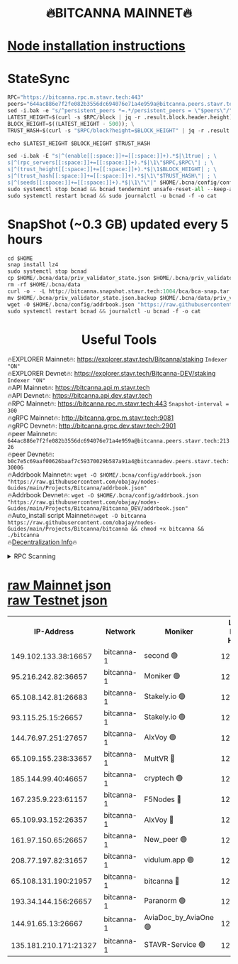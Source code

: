 <h1 align="center"> 🔥BITCANNA MAINNET🔥</h1>


[Node installation instructions](https://github.com/obajay/nodes-Guides/tree/main/Projects/Bitcanna)
=

# StateSync
```python
RPC="https://bitcanna.rpc.m.stavr.tech:443"
peers="644ac886e7f2fe082b3556dc694076e71a4e959a@bitcanna.peers.stavr.tech:21326"
sed -i.bak -e "s/^persistent_peers *=.*/persistent_peers = \"$peers\"/" $HOME/.bcna/config/config.toml
LATEST_HEIGHT=$(curl -s $RPC/block | jq -r .result.block.header.height); \
BLOCK_HEIGHT=$((LATEST_HEIGHT - 500)); \
TRUST_HASH=$(curl -s "$RPC/block?height=$BLOCK_HEIGHT" | jq -r .result.block_id.hash)

echo $LATEST_HEIGHT $BLOCK_HEIGHT $TRUST_HASH

sed -i.bak -E "s|^(enable[[:space:]]+=[[:space:]]+).*$|\1true| ; \
s|^(rpc_servers[[:space:]]+=[[:space:]]+).*$|\1\"$RPC,$RPC\"| ; \
s|^(trust_height[[:space:]]+=[[:space:]]+).*$|\1$BLOCK_HEIGHT| ; \
s|^(trust_hash[[:space:]]+=[[:space:]]+).*$|\1\"$TRUST_HASH\"| ; \
s|^(seeds[[:space:]]+=[[:space:]]+).*$|\1\"\"|" $HOME/.bcna/config/config.toml
sudo systemctl stop bcnad && bcnad tendermint unsafe-reset-all --keep-addr-book
sudo systemctl restart bcnad && sudo journalctl -u bcnad -f -o cat
```
# SnapShot (~0.3 GB) updated every 5 hours
```python
cd $HOME
snap install lz4
sudo systemctl stop bcnad
cp $HOME/.bcna/data/priv_validator_state.json $HOME/.bcna/priv_validator_state.json.backup
rm -rf $HOME/.bcna/data
curl -o - -L http://bitcanna.snapshot.stavr.tech:1004/bca/bca-snap.tar.lz4 | lz4 -c -d - | tar -x -C $HOME/.bcna --strip-components 2
mv $HOME/.bcna/priv_validator_state.json.backup $HOME/.bcna/data/priv_validator_state.json
wget -O $HOME/.bcna/config/addrbook.json "https://raw.githubusercontent.com/obajay/nodes-Guides/main/Projects/Bitcanna/addrbook.json"
sudo systemctl restart bcnad && journalctl -u bcnad -f -o cat
```

 <h1 align="center"> Useful Tools</h1>

🔥EXPLORER Mainnet🔥:    https://explorer.stavr.tech/Bitcanna/staking          `Indexer "ON"` \
🔥EXPLORER Devnet🔥:     https://explorer.stavr.tech/Bitcanna-DEV/staking     `Indexer "ON"` \
🔥API Mainnet🔥:         https://bitcanna.api.m.stavr.tech \
🔥API Devnet🔥:          https://bitcanna.api.dev.stavr.tech \
🔥RPC Mainnet🔥:         https://bitcanna.rpc.m.stavr.tech:443         `Snapshot-interval = 300` \
🔥gRPC Mainnet🔥:        http://bitcanna.grpc.m.stavr.tech:9081 \
🔥gRPC Devnet🔥:         http://bitcanna.grpc.dev.stavr.tech:2901 \
🔥peer Mainnet🔥:        `644ac886e7f2fe082b3556dc694076e71a4e959a@bitcanna.peers.stavr.tech:21326` \
🔥peer Devnet🔥:         `b0c7e5c69aaf00626baaf7c59370029b587a91a4@bitcannadev.peers.stavr.tech:30006` \
🔥Addrbook Mainnet🔥:    ```wget -O $HOME/.bcna/config/addrbook.json "https://raw.githubusercontent.com/obajay/nodes-Guides/main/Projects/Bitcanna/addrbook.json"``` \
🔥Addrbook Devnet🔥:    ```wget -O $HOME/.bcna/config/addrbook.json "https://raw.githubusercontent.com/obajay/nodes-Guides/main/Projects/Bitcanna/Bitcanna_DEV/addrbook.json"``` \
🔥Auto_install script Mainnet🔥:```wget -O bitcanna https://raw.githubusercontent.com/obajay/nodes-Guides/main/Projects/Bitcanna/bitcanna && chmod +x bitcanna && ./bitcanna``` \
🔥[Decentralization Info](https://github.com/obajay/StateSync-snapshots/tree/main/Projects/Bitcanna/Decentralization)🔥


<details>
<summary>RPC Scanning</summary>

<h2 align="center"> We scan nodes in real time every 4 hours. And we provide the final result of RPC endpoints.
We cannot influence the operation of these nodes in any way. </h2>


```python
If Voting Power is higher than 0 --> then the Node is a validator of the network and may be subject to attack and be a potential threat to the chain.
```
```python
We marked such validators with a red symbol
```

</details>

[raw Mainnet json](https://rpc-check.bcam.stavr.tech/bcam/rpc-bcam-result.json) \
[raw Testnet json](https://github.com/obajay/StateSync-snapshots/tree/main/Projects/Bitcanna/Rpc-Check-Testnet)
=



<table><tr><th>IP-Address</th><th>Network</th><th>Moniker</th><th>Latest Block Height</th><th>Earliest Block Height</th><th>Catching Up</th><th>Tx Index</th><th>Voting Power</th><th>Scan Time</th></tr><tr><td>149.102.133.38:16657</td><td>bitcanna-1</td><td>second 🟢</td><td>12756307</td><td>1</td><td>False</td><td>on</td><td>0</td><td>2024-02-26T11:03:58.243887391UTC</td></tr><tr><td>95.216.242.82:36657</td><td>bitcanna-1</td><td>Moniker 🟢</td><td>12756297</td><td>5776907</td><td>False</td><td>on</td><td>0</td><td>2024-02-26T11:02:56.232384511UTC</td></tr><tr><td>65.108.142.81:26683</td><td>bitcanna-1</td><td>Stakely.io 🟢</td><td>12756301</td><td>6152001</td><td>False</td><td>on</td><td>0</td><td>2024-02-26T11:03:22.083957792UTC</td></tr><tr><td>93.115.25.15:26657</td><td>bitcanna-1</td><td>Stakely.io 🟢</td><td>12756300</td><td>6520001</td><td>False</td><td>on</td><td>0</td><td>2024-02-26T11:03:15.657966101UTC</td></tr><tr><td>144.76.97.251:27657</td><td>bitcanna-1</td><td>AlxVoy 🟢</td><td>12756305</td><td>8805201</td><td>False</td><td>on</td><td>0</td><td>2024-02-26T11:03:47.672362376UTC</td></tr><tr><td>65.109.155.238:33657</td><td>bitcanna-1</td><td>MultVR 🔴</td><td>12756302</td><td>9933415</td><td>False</td><td>on</td><td>353469</td><td>2024-02-26T11:03:27.647277528UTC</td></tr><tr><td>185.144.99.40:46657</td><td>bitcanna-1</td><td>cryptech 🟢</td><td>12756296</td><td>11528001</td><td>False</td><td>on</td><td>0</td><td>2024-02-26T11:02:51.852592167UTC</td></tr><tr><td>167.235.9.223:61157</td><td>bitcanna-1</td><td>F5Nodes 🔴</td><td>12756302</td><td>12084001</td><td>False</td><td>on</td><td>570</td><td>2024-02-26T11:03:29.922408491UTC</td></tr><tr><td>65.109.93.152:26357</td><td>bitcanna-1</td><td>AlxVoy 🔴</td><td>12756307</td><td>12109301</td><td>False</td><td>on</td><td>1391803</td><td>2024-02-26T11:03:58.778655599UTC</td></tr><tr><td>161.97.150.65:26657</td><td>bitcanna-1</td><td>New_peer 🟢</td><td>12756301</td><td>12254001</td><td>False</td><td>on</td><td>0</td><td>2024-02-26T11:03:22.364031077UTC</td></tr><tr><td>208.77.197.82:31657</td><td>bitcanna-1</td><td>vidulum.app 🟢</td><td>12756302</td><td>12386934</td><td>False</td><td>on</td><td>0</td><td>2024-02-26T11:03:25.170658357UTC</td></tr><tr><td>65.108.131.190:21957</td><td>bitcanna-1</td><td>bitcanna 🔴</td><td>12756303</td><td>12656303</td><td>False</td><td>on</td><td>419287</td><td>2024-02-26T11:03:34.311875826UTC</td></tr><tr><td>193.34.144.156:26657</td><td>bitcanna-1</td><td>Paranorm 🟢</td><td>12756303</td><td>12697701</td><td>False</td><td>on</td><td>0</td><td>2024-02-26T11:03:36.577487867UTC</td></tr><tr><td>144.91.65.13:26667</td><td>bitcanna-1</td><td>AviaDoc_by_AviaOne 🟢</td><td>12756305</td><td>12748901</td><td>False</td><td>on</td><td>0</td><td>2024-02-26T11:03:45.044967744UTC</td></tr><tr><td>135.181.210.171:21327</td><td>bitcanna-1</td><td>STAVR-Service 🟢</td><td>12756305</td><td>12755001</td><td>False</td><td>on</td><td>0</td><td>2024-02-26T11:03:47.445846771UTC</td></tr></table>
